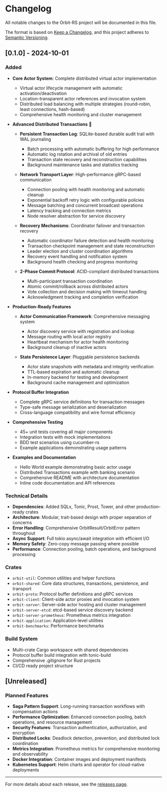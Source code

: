# Changelog

All notable changes to the Orbit-RS project will be documented in this file.

The format is based on [Keep a Changelog](https://keepachangelog.com/en/1.0.0/),
and this project adheres to [Semantic Versioning](https://semver.org/spec/v2.0.0.html).

## [0.1.0] - 2024-10-01

### Added
- **Core Actor System**: Complete distributed virtual actor implementation
  - Virtual actor lifecycle management with automatic activation/deactivation
  - Location-transparent actor references and invocation system
  - Distributed load balancing with multiple strategies (round-robin, least connections, hash-based)
  - Comprehensive health monitoring and cluster management

- **Advanced Distributed Transactions** 🎉
  - **Persistent Transaction Log**: SQLite-based durable audit trail with WAL journaling
    - Batch processing with automatic buffering for high performance
    - Automatic log rotation and archival of old entries
    - Transaction state recovery and reconstruction capabilities
    - Background maintenance tasks and statistics tracking
  
  - **Network Transport Layer**: High-performance gRPC-based communication
    - Connection pooling with health monitoring and automatic cleanup
    - Exponential backoff retry logic with configurable policies
    - Message batching and concurrent broadcast operations
    - Latency tracking and connection metrics
    - Node resolver abstraction for service discovery
  
  - **Recovery Mechanisms**: Coordinator failover and transaction recovery
    - Automatic coordinator failure detection and health monitoring
    - Transaction checkpoint management and state reconstruction
    - Leader election and cluster coordination algorithms
    - Recovery event handling and notification system
    - Background health checking and progress monitoring

  - **2-Phase Commit Protocol**: ACID-compliant distributed transactions
    - Multi-participant transaction coordination
    - Atomic commit/rollback across distributed actors
    - Vote collection and decision making with timeout handling
    - Acknowledgment tracking and completion verification

- **Production-Ready Features**
  - **Actor Communication Framework**: Comprehensive messaging system
    - Actor discovery service with registration and lookup
    - Message routing with local actor registry
    - Heartbeat mechanism for actor health monitoring
    - Background cleanup of inactive actors
  
  - **State Persistence Layer**: Pluggable persistence backends
    - Actor state snapshots with metadata and integrity verification
    - TTL-based expiration and automatic cleanup
    - In-memory backend for testing and development
    - Background cache management and optimization

- **Protocol Buffer Integration**
  - Complete gRPC service definitions for transaction messages
  - Type-safe message serialization and deserialization
  - Cross-language compatibility and wire format efficiency

- **Comprehensive Testing**
  - 45+ unit tests covering all major components
  - Integration tests with mock implementations
  - BDD test scenarios using cucumber-rs
  - Example applications demonstrating usage patterns

- **Examples and Documentation**
  - Hello World example demonstrating basic actor usage
  - Distributed Transactions example with banking scenario
  - Comprehensive README with architecture documentation
  - Inline code documentation and API references

### Technical Details
- **Dependencies**: Added SQLx, Tonic, Prost, Tower, and other production-ready crates
- **Architecture**: Modular, trait-based design with proper separation of concerns
- **Error Handling**: Comprehensive OrbitResult/OrbitError pattern throughout
- **Async Support**: Full tokio async/await integration with efficient I/O
- **Memory Safety**: Zero-copy message passing where possible
- **Performance**: Connection pooling, batch operations, and background processing

### Crates
- `orbit-util`: Common utilities and helper functions
- `orbit-shared`: Core data structures, transactions, persistence, and transport
- `orbit-proto`: Protocol buffer definitions and gRPC services
- `orbit-client`: Client-side actor proxies and invocation system
- `orbit-server`: Server-side actor hosting and cluster management
- `orbit-server-etcd`: etcd-based service discovery backend
- `orbit-server-prometheus`: Prometheus metrics integration
- `orbit-application`: Application-level utilities
- `orbit-benchmarks`: Performance benchmarks

### Build System
- Multi-crate Cargo workspace with shared dependencies
- Protocol buffer build integration with tonic-build
- Comprehensive .gitignore for Rust projects
- CI/CD ready project structure

## [Unreleased]

### Planned Features
- **Saga Pattern Support**: Long-running transaction workflows with compensation actions
- **Performance Optimization**: Enhanced connection pooling, batch operations, and resource management
- **Security Features**: Transaction authentication, authorization, and encryption
- **Distributed Locks**: Deadlock detection, prevention, and distributed lock coordination
- **Metrics Integration**: Prometheus metrics for comprehensive monitoring and observability
- **Docker Integration**: Container images and deployment manifests
- **Kubernetes Support**: Helm charts and operator for cloud-native deployments

---

For more details about each release, see the [releases page](https://github.com/yourusername/orbit-rs/releases).